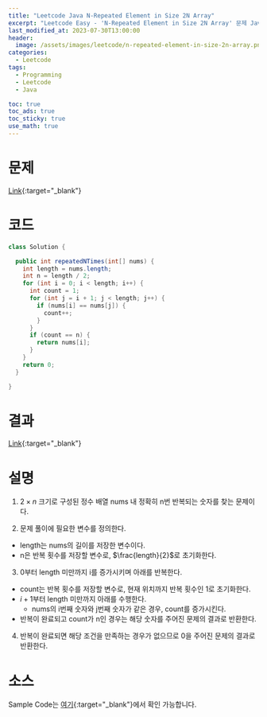 ```yaml
---
title: "Leetcode Java N-Repeated Element in Size 2N Array"
excerpt: "Leetcode Easy - 'N-Repeated Element in Size 2N Array' 문제 Java 풀이"
last_modified_at: 2023-07-30T13:00:00
header:
  image: /assets/images/leetcode/n-repeated-element-in-size-2n-array.png
categories:
  - Leetcode
tags:
  - Programming
  - Leetcode
  - Java

toc: true
toc_ads: true
toc_sticky: true
use_math: true
---
```

# 문제
[Link](https://leetcode.com/problems/n-repeated-element-in-size-2n-array){:target="_blank"}

# 코드
```java
class Solution {

  public int repeatedNTimes(int[] nums) {
    int length = nums.length;
    int n = length / 2;
    for (int i = 0; i < length; i++) {
      int count = 1;
      for (int j = i + 1; j < length; j++) {
        if (nums[i] == nums[j]) {
          count++;
        }
      }
      if (count == n) {
        return nums[i];
      }
    }
    return 0;
  }

}
```

# 결과
[Link](https://leetcode.com/problems/n-repeated-element-in-size-2n-array/submissions/1007390058/){:target="_blank"}

# 설명
1. $2 \times n$ 크기로 구성된 정수 배열 nums 내 정확히 n번 반복되는 숫자를 찾는 문제이다.

2. 문제 풀이에 필요한 변수를 정의한다.
- length는 nums의 길이를 저장한 변수이다.
- n은 반복 횟수를 저장할 변수로, $\frac{length}{2}$로 초기화한다.

3. 0부터 length 미만까지 i를 증가시키며 아래를 반복한다.
- count는 반복 횟수를 저장할 변수로, 현재 위치까지 반복 횟수인 1로 초기화한다.
- $i + 1$부터 length 미만까지 아래를 수행한다.
  - nums의 i번째 숫자와 j번째 숫자가 같은 경우, count를 증가시킨다.
- 반복이 완료되고 count가 n인 경우는 해당 숫자를 주어진 문제의 결과로 반환한다.

4. 반복이 완료되면 해당 조건을 만족하는 경우가 없으므로 0을 주어진 문제의 결과로 반환한다.

# 소스
Sample Code는 [여기](https://github.com/GracefulSoul/leetcode/blob/master/src/main/java/gracefulsoul/problems/NRepeatedElementInSize2NArray.java){:target="_blank"}에서 확인 가능합니다.